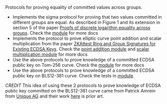 <!-- cargo-rdme start -->

Protocols for proving equality of committed values across groups.

- Implements the sigma protocol for proving that two values committed in different groups are equal. As described in Figure 1 and its
extension in section 5 of the paper [Proofs of discrete logarithm equality across groups](https://eprint.iacr.org/2022/1593). Check the [module](./src/eq_across_groups.rs) for more docs
- Implements the protocol to prove elliptic curve point addition and scalar multiplication from the paper [ZKAttest Ring and Group Signatures for Existing ECDSA Keys](https://eprint.iacr.org/2021/1183). Check the [point addition module](./src/ec/sw_point_addition.rs) and [scalar multiplication module](./src/ec/sw_scalar_mult.rs) for more docs
- Use the above protocols to prove knowledge of a committed ECDSA public key on Tom-256 curve. Check the [module](./src/pok_ecdsa_pubkey.rs) for more docs
- Use the above protocols to prove knowledge of a committed ECDSA public key on BLS12-381 curve. Check the tests in [module](./src/pok_ecdsa_pubkey.rs).

*CREDIT*
This idea of using these 2 protocols to prove knowledge of ECDSA public key committed on the BLS12-381 curve came from Patrick Amrein from [Unique AG](https://www.unique.ch)
and their work [here](https://github.com/UbiqueInnovation/zkattest-rs) is prior art.

<!-- cargo-rdme end -->
